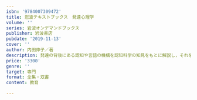 ```yaml
---
isbn: '9784007309472'
title: 岩波テキストブックス　発達心理学
volume: ''
series: 岩波オンデマンドブックス
publisher: 岩波書店
pubdate: '2019-11-13'
cover: ''
author: 内田伸子／著
description: 発達の背後にある認知や言語の機構を認知科学の知見をもとに解説し，それを踏まえた教育や支援の方策を示す．
price: '3300'
genre: ''
target: 専門
format: 全集・双書
content: 教育

---
```


